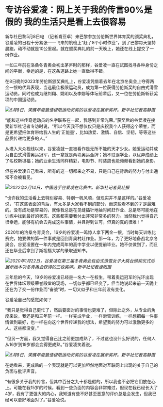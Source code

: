 # 专访谷爱凌：网上关于我的传言90%是假的 我的生活只是看上去很容易

新华社巴黎5月8日电
（记者肖亚卓）来巴黎参加劳伦斯世界体育奖的颁奖典礼，谷爱凌的日程十分紧张——飞来的航班上“赶了8个小时作业”，到了巴黎每天坚持晨跑，动不动就是10公里起。就在颁奖典礼的前一天晚上，她还在线上提交了一份作业。

一如三年前在洛桑冬青奥会初出茅庐时的那样，谷爱凌一直在试图找寻各种身份之间的平衡，幸运的是，在这条道路上她一直做得不错。

在8日晚的2023年劳伦斯颁奖典礼上，谷爱凌凭借着去年在北京冬奥会上夺得两金一银的优异表现，当选最佳极限运动员，成为第一位获得劳伦斯奖的自由式滑雪运动员，同时也成为继刘翔、姚明以及李娜等体坛前辈后，又一位在劳伦斯斩获奖项的中国运动员。

![](https://inews.gtimg.com/om_bt/OZApkZIHoDnRT3uJ7A1vowzLjcOSokgo_dbTkJ2j4xl4gAA/1000)_5月8日，荣膺年度最佳极限运动员奖的谷爱凌在展示奖杯。新华社记者高静摄_

“能和这些传奇运动员的名字联系在一起，我感到非常光荣。”获奖后的谷爱凌在接受新华社记者专访时说，“所以今天我不想仅仅只是庆祝我个人获得这个荣誉，而是更希望把体育带给我人生的‘正能量’，比如热爱、激情、自信、坚韧，等等这些品质传递给更多的人。”

从进入大众视线以来，谷爱凌就一直被看作是无所不能的天才少女。她爱运动并成为自由式滑雪奥运冠军，还一拿就是两块奥运金牌；她不耽误学业，以优异成绩上了名校斯坦福；她的业余生活同样精彩，电影节、时装周也能频频看到她的身影。

但在谷爱凌自己看来，所有的这一切都来之不易，只是自己在背后的努力与付出通常不会被看见。

![](https://inews.gtimg.com/om_bt/ON5QFmQDj1-W4_omRRW83eHQOjaT2m8-90jzGtn2heClkAA/1000)_2022年2月14日，中国选手谷爱凌在比赛中。新华社记者吴壮摄_

“也许我的生活看上去特别容易、特别一帆风顺，但现实并不是这样的。”谷爱凌说，“在这些表面的背后，有太多是大家看不到的部分，而这些看不到的才是最难的。没有成功是容易的，就像我总是在见缝插针地抽时间赶作业、总是尽可能地在训练中找到最好的状态，这些都需要我付出非常非常多的努力。当然我也觉得自己很幸运，能够有机会去完成这些事情，并且得到认可。但真的真的很难！”

2020年的洛桑冬青奥会，16岁的谷爱凌一鸣惊人拿下两金一银，当时每天训练比赛完，她要做的第一件事就是回到青奥村赶作业。那一年，为了更好地备战北京冬奥会，谷爱凌要在一年内完成两年的高中学业以便提前毕业。她不仅做到了，而且还在毕业后拿到了斯坦福大学的录取通知书。

![](https://inews.gtimg.com/om_bt/OEMMhh8JtfP8VBMJ7OnM3bkrt_f7_rAlz_sI-uk9NYqZEAA/1000)_2020年1月22日，谷爱凌在第三届冬青奥会自由式滑雪女子大跳台颁奖仪式后展示她本次冬青奥会获得的三枚奖牌。新华社记者逯阳摄_

三年后的今天，19岁的谷爱凌已经是一名大一在校生，带着奥运冠军的光环出现在世界体坛顶级荣誉殿堂的现场，一切似乎都已经变了。但当她说起来前一天晚上还在为了交一份作业而“奋战”时，一切又似乎和三年前没有变化。

谷爱凌自己的感觉如何？

“我只是觉得自己更忙了，然后要面对的事情也更难了，但除此之外，从专业的角度来说，我还是和三年前一样。一样完成学业，一样滑雪训练，一样想把每一件事情做到最好，也一样在向这个世界传递我的想法，希望我的努力可以激励更多的人。这些都没变。”

“但另一方面，我又觉得自己比之前更加成熟了，不过这也没什么好说的，任何人从16岁到19岁都会变得更成熟。”谷爱凌笑着说。

![](https://inews.gtimg.com/om_bt/OTQjOZeh__VpjEeaBysZcM-7ilNSDcmjRAZTyFezn3OzQAA/1000)_5月8日，荣膺年度最佳极限运动员奖的谷爱凌在展示奖杯。新华社记者高静摄_

在她看来，更成熟的一个表现就是可以更加坦然地面对互联网上出现的关于自己的负面与批评声音。

“有很多关于我的传言，但其中百分之九十都是假的，所以我也不必把它们放在心上。可能在我15岁的时候，看到一些负面的内容会非常难过，但现在我已经长大了4岁，我有了更强大的内心，我知道有些不好甚至恶意的评价总是会发生，但我已经可以更好地面对了。”谷爱凌说。


